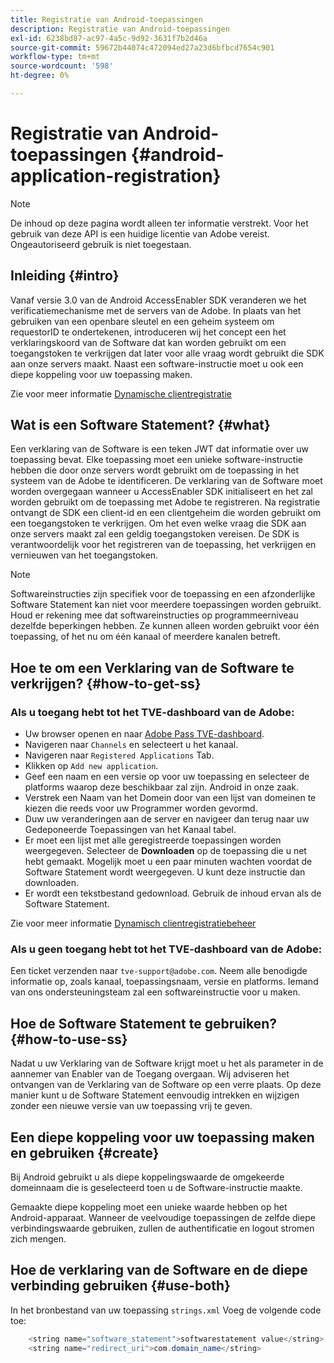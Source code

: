 ```yaml
---
title: Registratie van Android-toepassingen
description: Registratie van Android-toepassingen
exl-id: 6238bd87-ac97-4a5c-9d92-3631f7b2d46a
source-git-commit: 59672b44074c472094ed27a23d6bfbcd7654c901
workflow-type: tm+mt
source-wordcount: '598'
ht-degree: 0%

---
```


# Registratie van Android-toepassingen {#android-application-registration}

>[!NOTE]
>
>De inhoud op deze pagina wordt alleen ter informatie verstrekt. Voor het gebruik van deze API is een huidige licentie van Adobe vereist. Ongeautoriseerd gebruik is niet toegestaan.

## Inleiding {#intro}

Vanaf versie 3.0 van de Android AccessEnabler SDK veranderen we het verificatiemechanisme met de servers van de Adobe. In plaats van het gebruiken van een openbare sleutel en een geheim systeem om requestorID te ondertekenen, introduceren wij het concept een het verklaringskoord van de Software dat kan worden gebruikt om een toegangstoken te verkrijgen dat later voor alle vraag wordt gebruikt die SDK aan onze servers maakt. Naast een software-instructie moet u ook een diepe koppeling voor uw toepassing maken.

Zie voor meer informatie [Dynamische clientregistratie](/help/authentication/dynamic-client-registration.md)

## Wat is een Software Statement? {#what}

Een verklaring van de Software is een teken JWT dat informatie over uw toepassing bevat. Elke toepassing moet een unieke software-instructie hebben die door onze servers wordt gebruikt om de toepassing in het systeem van de Adobe te identificeren. De verklaring van de Software moet worden overgegaan wanneer u AccessEnabler SDK initialiseert en het zal worden gebruikt om de toepassing met Adobe te registreren. Na registratie ontvangt de SDK een client-id en een clientgeheim die worden gebruikt om een toegangstoken te verkrijgen. Om het even welke vraag die SDK aan onze servers maakt zal een geldig toegangstoken vereisen. De SDK is verantwoordelijk voor het registreren van de toepassing, het verkrijgen en vernieuwen van het toegangstoken.

>[!NOTE]
>
>Softwareinstructies zijn specifiek voor de toepassing en een afzonderlijke Software Statement kan niet voor meerdere toepassingen worden gebruikt. Houd er rekening mee dat softwareinstructies op programmeerniveau dezelfde beperkingen hebben. Ze kunnen alleen worden gebruikt voor één toepassing, of het nu om één kanaal of meerdere kanalen betreft.

## Hoe te om een Verklaring van de Software te verkrijgen? {#how-to-get-ss}

### Als u toegang hebt tot het TVE-dashboard van de Adobe:

* Uw browser openen en naar [Adobe Pass TVE-dashboard](https://console.auth.adobe.com).
* Navigeren naar `Channels` en selecteert u het kanaal.
* Navigeren naar `Registered Applications` Tab.
* Klikken op `Add new application`.
* Geef een naam en een versie op voor uw toepassing en selecteer de platforms waarop deze beschikbaar zal zijn. Android in onze zaak.
* Verstrek een Naam van het Domein door van een lijst van domeinen te kiezen die reeds voor uw Programmer worden gevormd.
* Duw uw veranderingen aan de server en navigeer dan terug naar uw Gedeponeerde Toepassingen van het Kanaal tabel.
* Er moet een lijst met alle geregistreerde toepassingen worden weergegeven. Selecteer de **Downloaden** op de toepassing die u net hebt gemaakt. Mogelijk moet u een paar minuten wachten voordat de Software Statement wordt weergegeven. U kunt deze instructie dan downloaden.
* Er wordt een tekstbestand gedownload. Gebruik de inhoud ervan als de Software Statement.

Zie voor meer informatie [Dynamisch clientregistratiebeheer](/help/authentication/dynamic-client-registration-management.md)

### Als u geen toegang hebt tot het TVE-dashboard van de Adobe:

Een ticket verzenden naar `tve-support@adobe.com`. Neem alle benodigde informatie op, zoals kanaal, toepassingsnaam, versie en platforms. Iemand van ons ondersteuningsteam zal een softwareinstructie voor u maken.

## Hoe de Software Statement te gebruiken? {#how-to-use-ss}

Nadat u uw Verklaring van de Software krijgt moet u het als parameter in de aannemer van Enabler van de Toegang overgaan. Wij adviseren het ontvangen van de Verklaring van de Software op een verre plaats. Op deze manier kunt u de Software Statement eenvoudig intrekken en wijzigen zonder een nieuwe versie van uw toepassing vrij te geven.

## Een diepe koppeling voor uw toepassing maken en gebruiken {#create}

Bij Android gebruikt u als diepe koppelingswaarde de omgekeerde domeinnaam die is geselecteerd toen u de Software-instructie maakte.

Gemaakte diepe koppeling moet een unieke waarde hebben op het Android-apparaat. Wanneer de veelvoudige toepassingen de zelfde diepe verbindingswaarde gebruiken, zullen de authentificatie en logout stromen zich mengen.

## Hoe de verklaring van de Software en de diepe verbinding gebruiken {#use-both}

In het bronbestand van uw toepassing `strings.xml` Voeg de volgende code toe:

```JAVA
    <string name="software_statement">softwarestatement value</string>
    <string name="redirect_uri">com.domain_name</string>
```
